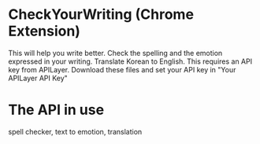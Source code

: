 # CheckYourWriting (Chrome Extension)
This will help you write better.
Check the spelling and the emotion expressed in your writing. Translate Korean to English.
This requires an API key from APILayer.
Download these files and set your API key in "Your APILayer API Key"

# The API in use
spell checker,
text to emotion,
translation
